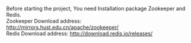 Before starting the project, You need Installation package Zookeeper and Redis.  
Zookeeper Download address: http://mirrors.hust.edu.cn/apache/zookeeper/  
Redis Download address: http://download.redis.io/releases/
